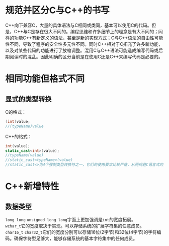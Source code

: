 # 规范并区分C与C++的书写
C++向下兼容C，大量的具体语法与C相同或类同，基本可以使用C的代码。但是，C++与C是存在很大不同的。编程思维和许多细节上的理念是有大不同的；同样的功能C++有新定义的语法，甚至是新的实现方式；C与C++语法的自由性可能性不同，导致了程序的安全性多元性不同。同时C++相对于C拓充了许多新功能，以及对某些代码的功能进行了放缩调整。混用C与C++语法可能造成编写代码或后期阅读时的混乱。因此明确的区分当前是在使用C还是C++来编写代码是必要的。
# 相同功能但格式不同
## 显式的类型转换
C的格式：
```c
(int)value;
//(typeName)value
```
C++的格式：
```c++
int(value);
static_cast<int>(value);
//typeName(value)
//static_cast<typeName>(value)
//static_cast<>为4个强制类型转换符之一，它们的使用要求比较严格，从而规避C语言式的强制类型转换因过多可能性而带来的危险
```
# C++新增特性
## 数据类型
`long long` `unsigned long long`字面上更加强调是`int`的宽度拓展。  
`wchar_t`它的宽度取决于实现。可以存储系统的扩展字符集的任意成员。  
`char16_t` `char32_t`它们的宽度分别可以存储16位(2字节)和32位(4字节)的字符编码。确保字符型足够大，能够存储系统的基本字符集中的任何成员。
